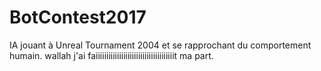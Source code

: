 # BotContest2017
IA jouant à Unreal Tournament 2004 et se rapprochant du comportement humain.
wallah j'ai faiiiiiiiiiiiiiiiiiiiiiiiiiiiiiiiiiiiiit ma part.
